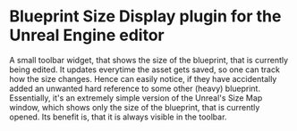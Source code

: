 # Blueprint Size Display plugin for the Unreal Engine editor

A small toolbar widget, that shows the size of the blueprint, that is currently being edited.
It updates everytime the asset gets saved, so one can track how the size changes. Hence can easily notice, if they have accidentally added an unwanted hard reference to some other (heavy) blueprint.
Essentially, it's an extremely simple version of the Unreal's Size Map window, which shows only the size of the blueprint, that is currently opened.
Its benefit is, that it is always visible in the toolbar.

